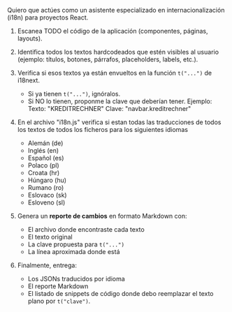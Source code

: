 Quiero que actúes como un asistente especializado en internacionalización (i18n) para proyectos React.

1. Escanea TODO el código de la aplicación (componentes, páginas, layouts).
2. Identifica todos los textos hardcodeados que estén visibles al usuario (ejemplo: títulos, botones, párrafos, placeholders, labels, etc.).
3. Verifica si esos textos ya están envueltos en la función `t("...")` de i18next.
   - Si ya tienen `t("...")`, ignóralos.
   - Si NO lo tienen, proponme la clave que deberían tener. Ejemplo:
     Texto: "KREDITRECHNER"
     Clave: "navbar.kreditrechner"
4. En el archivo "i18n.js" verifica si estan todas las traducciones de todos los textos de todos los ficheros para los siguientes idiomas
   - Alemán (de)
   - Inglés (en)
   - Español (es)
   - Polaco (pl)
   - Croata (hr)
   - Húngaro (hu)
   - Rumano (ro)
   - Eslovaco (sk)
   - Esloveno (sl)

6. Genera un **reporte de cambios** en formato Markdown con:
   - El archivo donde encontraste cada texto
   - El texto original
   - La clave propuesta para `t("...")`
   - La línea aproximada donde está

7. Finalmente, entrega:
   - Los JSONs traducidos por idioma
   - El reporte Markdown
   - El listado de snippets de código donde debo reemplazar el texto plano por `t("clave")`.
